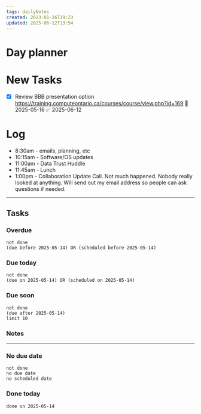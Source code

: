 ```yaml
---
tags: dailyNotes
created: 2023-01-26T19:23
updated: 2025-06-12T13:54
---
```

# Day planner


# New Tasks
- [x] Review BBB presentation option https://training.computeontario.ca/courses/course/view.php?id=169 📅 2025-05-16 ✅ 2025-06-12

# Log
- 8:30am - emails, planning, etc
- 10:15am - Software/OS updates
- 11:00am - Data Trust Huddle
- 11:45am - Lunch
- 1:00pm - Collaboration Update Call. Not much happened. Nobody really looked at anything. Will send out my email address so people can ask questions if needed.
----
## Tasks
### Overdue
```tasks
not done
(due before 2025-05-14) OR (scheduled before 2025-05-14)
```

### Due today
```tasks
not done
(due on 2025-05-14) OR (scheduled on 2025-05-14)
```

### Due soon
```tasks
not done
(due after 2025-05-14)
limit 10
```

### Notes

----
### No due date
```tasks
not done
no due date
no scheduled date
```

### Done today
```tasks
done on 2025-05-14
```
